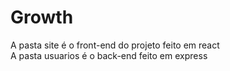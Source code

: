 # Growth
A pasta site é o front-end do projeto feito em react <br>
A pasta usuarios é o back-end feito em express
